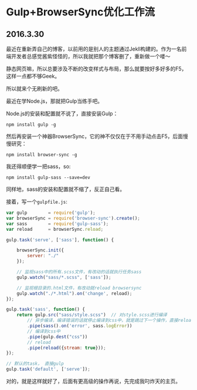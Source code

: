 # Gulp+BrowserSync优化工作流
## 2016.3.30

最近在重新弄自己的博客，以前用的是别人的主题通过Jekll构建的。作为一名前端开发者总感觉酱紫怪怪的，所以我就把那个博客删了，重新做一个喽～

静态网页嘛，所以总要涉及不断的改变样式与布局，那么就要按好多好多的F5，这样一点都不够Geek。

所以就来个无刷新的吧。

最近在学Node.js，那就把Gulp当练手吧。

Node.js的安装和配置就不说了，直接安装Gulp：
```
npm install gulp -g
```

然后再安装一个神器BrowserSync，它的神不仅仅在于不用手动点击F5，后面慢慢研究：
```
npm install browser-sync -g
```

我还得顺便学一把sass，so:
```
npm install gulp-sass --save=dev
```

同样地，sass的安装和配置就不缩了，反正自己看。

接着，写一个`gulpfile.js`:

```javascript
var gulp        = require('gulp');
var browserSync = require('browser-sync').create();
var sass        = require('gulp-sass');
var reload      = browserSync.reload;

gulp.task('serve', ['sass'], function() {

    browserSync.init({
        server: "./"
    });

    // 监视sass中的所有.scss文件，有改动的话就执行任务sass
    gulp.watch("sass/*.scss", ['sass']);

    // 监视根目录的.html文件，有改动就reload browsersync
    gulp.watch("./*.html").on('change', reload);
});

gulp.task('sass', function() {
    return gulp.src("sass/style.scss")  // 对style.scss进行编译
        // 异步编译，编译错误的话就停止编译到css中，就是跳过下一个操作，直接reload
        .pipe(sass().on('error', sass.logError))
        // 编译到css中
        .pipe(gulp.dest("css"))
        // reload
        .pipe(reload({stream: true}));
});

// 默认的task， 直接gulp
gulp.task('default', ['serve']);
```

对的，就是这样就好了，后面有更高级的操作再说，先完成我叼炸天的主页。
